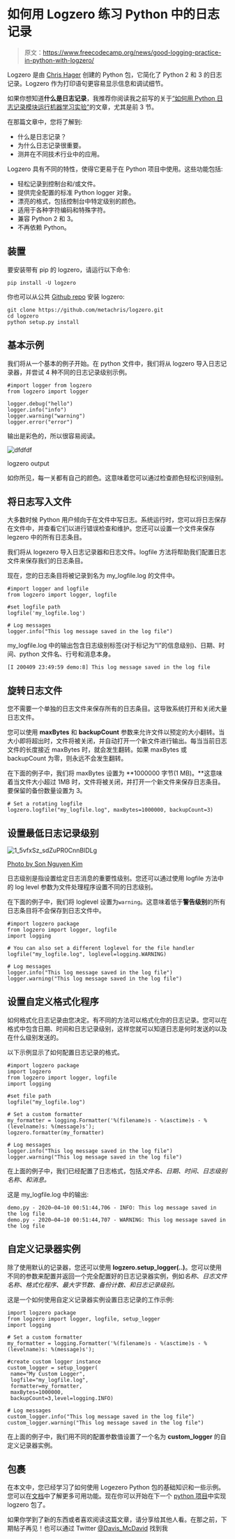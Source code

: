 # 如何用 Logzero 练习 Python 中的日志记录

> 原文：<https://www.freecodecamp.org/news/good-logging-practice-in-python-with-logzero/>

Logzero 是由 [Chris Hager](https://twitter.com/metachris) 创建的 Python 包，它简化了 Python 2 和 3 的日志记录。Logzero 作为打印语句更容易显示信息和调试细节。

如果你想知道**什么是日志记录**，我推荐你阅读我之前写的关于[“如何用 Python 日志记录模块运行机器学习实验”](https://medium.com/analytics-vidhya/how-to-run-machine-learning-experiments-with-python-logging-module-9030fbee120e)的文章，尤其是前 3 节。

在那篇文章中，您将了解到:

*   什么是日志记录？
*   为什么日志记录很重要。
*   测井在不同技术行业中的应用。

Logzero 具有不同的特性，使得它更易于在 Python 项目中使用。这些功能包括:

*   轻松记录到控制台和/或文件。
*   提供完全配置的标准 Python logger 对象。
*   漂亮的格式，包括控制台中特定级别的颜色。
*   适用于各种字符编码和特殊字符。
*   兼容 Python 2 和 3。
*   不再依赖 Python。

## 装置

要安装带有 pip 的 logzero，请运行以下命令:

```
pip install -U logzero
```

你也可以从公共 [Github repo](https://github.com/metachris/logzero) 安装 logzero:

```
git clone https://github.com/metachris/logzero.git
cd logzero
python setup.py install
```

## 基本示例

我们将从一个基本的例子开始。在 python 文件中，我们将从 logzero 导入日志记录器，并尝试 4 种不同的日志记录级别示例。

```
#import logger from logzero
from logzero import logger

logger.debug("hello")
logger.info("info")
logger.warning("warning")
logger.error("error")
```

输出是彩色的，所以很容易阅读。

![dfdfdf](img/bc46fea3c4181f0cd64af719aae84883.png)

logzero output

如你所见，每一关都有自己的颜色。这意味着您可以通过检查颜色轻松识别级别。

## 将日志写入文件

大多数时候 Python 用户倾向于在文件中写日志。系统运行时，您可以将日志保存在文件中，并查看它们以进行错误检查和维护。您还可以设置一个文件来保存 legzero 中的所有日志条目。

我们将从 logezero 导入日志记录器和日志文件。logfile 方法将帮助我们配置日志文件来保存我们的日志条目。

现在，您的日志条目将被记录到名为 my_logfile.log 的文件中。

```
#import logger and logfile
from logzero import logger, logfile

#set logfile path
logfile('my_logfile.log')

# Log messages
logger.info("This log message saved in the log file")
```

my_logfile.log 中的输出包含日志级别标签(对于标记为“I”的信息级别)、日期、时间、python 文件名、行号和消息本身。

```
[I 200409 23:49:59 demo:8] This log message saved in the log file
```

## 旋转日志文件

您不需要一个单独的日志文件来保存所有的日志条目。这导致系统打开和关闭大量日志文件。

您可以使用 **maxBytes** 和 **backupCount** 参数来允许文件以预定的大小翻转。当大小即将超出时，文件将被关闭，并自动打开一个新文件进行输出。每当当前日志文件的长度接近 maxBytes 时，就会发生翻转。如果 maxBytes 或 backupCount 为零，则永远不会发生翻转。

在下面的例子中，我们将 maxBytes 设置为 **1000000 字节(1 MB)。**这意味着当文件大小超过 1MB 时，文件将被关闭，并打开一个新文件来保存日志条目。要保留的备份数量设置为 3。

```
# Set a rotating logfile
logzero.logfile("my_logfile.log", maxBytes=1000000, backupCount=3)
```

## 设置最低日志记录级别

![1_5vfxSz_sdZuPR0CnnBlDLg](img/fd37a02f5d36133e868550bb1ae46280.png)

[Photo by Son Nguyen Kim](https://www.toptal.com/resume/son-nguyen-kim?__hstc=753710.17be834d28ba29055621f0833fc6733b.1582400164835.1582400164835.1582400164835.1&__hssc=753710.1.1582400164836&__hsfp=3618320745)

日志级别是指设置给定日志消息的重要性级别。您还可以通过使用 logfile 方法中的 log level 参数为文件处理程序设置不同的日志级别。

在下面的例子中，我们将 loglevel 设置为`warning`。这意味着低于**警告级别**的所有日志条目将不会保存到日志文件中。

```
#import logzero package
from logzero import logger, logfile
import logging

# You can also set a different loglevel for the file handler
logfile("my_logfile.log", loglevel=logging.WARNING)

# Log messages
logger.info("This log message saved in the log file")
logger.warning("This log message saved in the log file")
```

## 设置自定义格式化程序

如何格式化日志记录由您决定。有不同的方法可以格式化你的日志记录。您可以在格式中包含日期、时间和日志记录级别，这样您就可以知道日志是何时发送的以及在什么级别发送的。

以下示例显示了如何配置日志记录的格式。

```
#import logzero package
import logzero
from logzero import logger, logfile
import logging

#set file path
logfile("my_logfile.log")

# Set a custom formatter
my_formatter = logging.Formatter('%(filename)s - %(asctime)s - %(levelname)s: %(message)s');
logzero.formatter(my_formatter)

# Log messages
logger.info("This log message saved in the log file")
logger.warning("This log message saved in the log file")
```

在上面的例子中，我们已经配置了日志格式，包括*文件名、日期、时间、日志级别名称、*和*消息。*

这是 my_logfile.log 中的输出:

```
demo.py - 2020–04–10 00:51:44,706 - INFO: This log message saved in the log file
demo.py - 2020–04–10 00:51:44,707 - WARNING: This log message saved in the log file
```

## 自定义记录器实例

除了使用默认的记录器，您还可以使用 **logzero.setup_logger(..)**。您可以使用不同的参数来配置并返回一个完全配置好的日志记录器实例，例如*名称、日志文件名称、格式化程序、最大字节数、备份计数、*和*日志记录级别。*

这是一个如何使用自定义记录器实例设置日志记录的工作示例:

```
import logzero package
from logzero import logger, logfile, setup_logger
import logging

# Set a custom formatter
my_formatter = logging.Formatter('%(filename)s - %(asctime)s - %(levelname)s: %(message)s');

#create custom logger instance
custom_logger = setup_logger(
 name="My Custom Logger",
 logfile="my_logfile.log",
 formatter=my_formatter,
 maxBytes=1000000,
 backupCount=3,level=logging.INFO)

# Log messages
custom_logger.info("This log message saved in the log file")
custom_logger.warning("This log message saved in the log file")
```

在上面的例子中，我们用不同的配置参数值设置了一个名为 **custom_logger** 的自定义记录器实例。

## 包裹

在本文中，您已经学习了如何使用 Logezero Python 包的基础知识和一些示例。您可以在[文档](https://logzero.readthedocs.io/en/latest/#)中了解更多可用功能。现在你可以开始在下一个 [python 项目](https://realpython.com/intermediate-python-project-ideas/)中实现 logzero 包了。

如果你学到了新的东西或者喜欢阅读这篇文章，请分享给其他人看。在那之前，下期帖子再见！也可以通过 Twitter [@Davis_McDavid](https://twitter.com/Davis_McDavid) 找到我